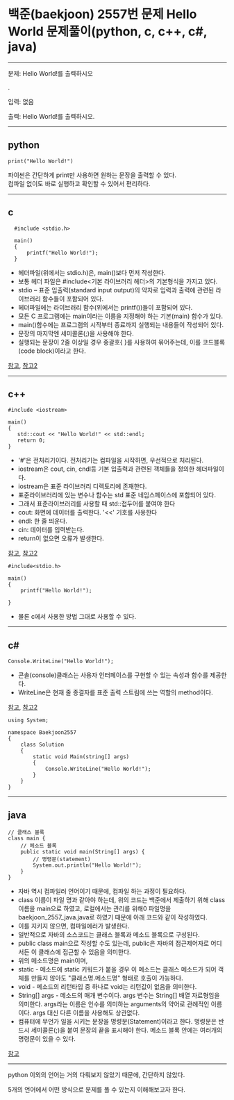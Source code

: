 # 백준(baekjoon) 2557번 문제 Hello World 문제풀이(python, c, c++, c#, java)

---

문제: Hello World!를 출력하시오

.

입력: 없음

출력: Hello World!를 출력하시오.

---

## **python**

```
print("Hello World!")
```

파이썬은 간단하게 print만 사용하면 원하는 문장을 출력할 수 있다.  
컴파일 없이도 바로 실행하고 확인할 수 있어서 편리하다.

---

## **c**

```
  #include <stdio.h>

  main()
  {
      printf("Hello World!");
  }
```

-   헤더파일(위에서는 stdio.h)은, main()보다 먼저 작성한다.
-   보통 헤더 파일은 #include<기본 라이브러리 헤더>의 기본형식을 가지고 있다.
-   stdio – 표준 입출력(standard input output)의 약자로 입력과 출력에 관련된 라이브러리 함수들이 포함되어 있다.
-   헤더파일에는 라이브러리 함수(위에서는 printf())들이 포함되어 있다.
-   모든 C 프로그램에는 main이라는 이름을 지정해야 하는 기본(main) 함수가 있다.
-   main()함수에는 프로그램의 시작부터 종료까지 실행되는 내용들이 작성되어 있다.
-   문장의 마지막엔 세미콜론(;)을 사용해야 한다.
-   실행되는 문장이 2줄 이상일 경우 중괄호{ }를 사용하여 묶어주는데, 이를 코드블록(code block)이라고 한다.

[참고](https://opentutorials.org/module/3921/23496), [참고2](https://opentutorials.org/module/3921/23498)

---

## **c++**

```
#include <iostream>

main() 
{
   std::cout << "Hello World!" << std::endl;
   return 0;
}
```

-   '#'은 전처리기이다. 전처리기는 컴파일을 시작하면, 우선적으로 처리된다.
-   iostream은 cout, cin, cndl등 기본 입출력과 관련된 객체들을 정의한 헤더파일이다.
-   iostream은 표준 라이브러리 디렉토리에 존재한다.
-   표준라이브러리에 있는 변수나 함수는 std 표준 네임스페이스에 포함되어 있다.
-   그래서 표준라이브러리를 사용할 때 std::접두어를 붙여야 한다
-   cout: 화면에 데이터를 출력한다. '<<' 기호를 사용한다
-   endl: 한 줄 띄운다.
-   cin: 데이터를 입력받는다.
-   return이 없으면 오류가 발생한다.

[참고](https://hongku.tistory.com/72), [참고2](https://y-min.tistory.com/8)

```
#include<stdio.h>

main()
{
    printf("Hello World!");

}
```

-   물론 c에서 사용한 방법 그대로 사용할 수 있다.

---

## **c#**

```
Console.WriteLine("Hello World!");
```

-   콘솔(console)클래스는 사용자 인터페이스를 구현할 수 있는 속성과 함수를 제공한다.
-   WriteLine은 현재 줄 종결자를 표준 출력 스트림에 쓰는 역할의 method이다.

[참고](https://docs.microsoft.com/ko-kr/dotnet/api/system.console?view=net-6.0), [참고2](https://developer-talk.tistory.com/320)

```
using System;

namespace Baekjoon2557
{
    class Solution
    {
        static void Main(string[] args)
        {
            Console.WriteLine("Hello World!");
        }
    }
}
```

---

## **java**

```
// 클래스 블록
class main {
    // 메소드 블록
    public static void main(String[] args) {
        // 명령문(statement)
        System.out.println("Hello World!");
    }
}
```

-   자바 역시 컴파일러 언어이기 때문에, 컴파일 하는 과정이 필요하다.
-   class 이름이 파일 명과 같아야 하는데, 위의 코드는 백준에서 제출하기 위해 class 이름을 main으로 하였고, 로컬에서는 관리를 위해0 파일명을 baekjoon\_2557\_java.java로 하였기 때문에 아래 코드와 같이 작성하였다.
-   이를 지키지 않으면, 컴파일에러가 발생한다.
-   일반적으로 자바의 소스코드는 클래스 블록과 메소드 블록으로 구성된다.
-   public class main으로 작성할 수도 있는데, public은 자바의 접근제어자로 어디서든 이 클래스에 접근할 수 있음을 의미한다.
-   위의 메소드명은 main이며,
-   static - 메소드에 static 키워드가 붙을 경우 이 메소드는 클래스 메소드가 되어 객체를 만들지 않아도 "클래스명.메소드명" 형태로 호출이 가능하다.
-   void - 메소드의 리턴타입 중 하나로 void는 리턴값이 없음을 의미한다.
-   String\[\] args - 메소드의 매개 변수이다. args 변수는 String\[\] 배열 자료형임을 의미한다. args라는 이름은 인수를 의미하는 arguments의 약어로 관례적인 이름이다. args 대신 다른 이름을 사용해도 상관없다.
-   컴퓨터에 무언가 일을 시키는 문장을 명령문(Statement)이라고 한다. 명령문은 반드시 세미콜론(;)을 붙여 문장의 끝을 표시해야 한다. 메소드 블록 안에는 여러개의 명령문이 있을 수 있다.

[참고](https://wikidocs.net/278)

---

python 이외의 언어는 거의 다뤄보지 않았기 때문에, 간단하지 않았다.  
  
5개의 언어에서 어떤 방식으로 문제를 풀 수 있는지 이해해보고자 한다.